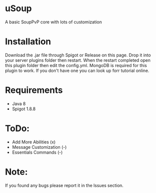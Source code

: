 # uSoup
A basic SoupPvP core with lots of customization

# Installation
Download the .jar file through Spigot or Release on this page. Drop it into your server plugins folder then restart. When the restart completed open this plugin folder
then edit the config.yml. MongoDB is required for this plugin to work. If you don't have one you can look up forr tutorial online.

# Requirements
- Java 8
- Spigot 1.8.8

# ToDo:
- Add More Abilities (x)
- Message Customization (-)
- Essentials Commands (-)

# Note:
If you found any bugs please report it in the Issues section.

